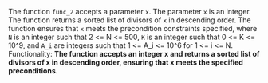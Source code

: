 The function `func_2` accepts a parameter `x`. The parameter `x` is an integer. The function returns a sorted list of divisors of `x` in descending order. The function ensures that `x` meets the precondition constraints specified, where `N` is an integer such that 2 <= N <= 500, `K` is an integer such that 0 <= K <= 10^9, and `A_i` are integers such that 1 <= A_i <= 10^6 for 1 <= i <= N.
Functionality: **The function accepts an integer x and returns a sorted list of divisors of x in descending order, ensuring that x meets the specified preconditions.**